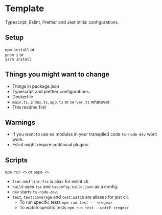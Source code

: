 # Template

Typescript, Eslint, Prettier and Jest initial configurations.

## Setup

`npm install` or  
`pnpm i` or  
`yarn install`

## Things you might want to change

- Things in package.json
- Typescript and prettier configurations.
- Dockerfile
- `main.ts`, `index.ts`, `app.ts` or `server.ts` whatever.
- This readme file!

## Warnings

- If you want to use es modules in your transpiled code `ts-node-dev` wont work.
- Eslint might require additional plugins.

## Scripts

`npm run <>` or `pnpm <>`

- `lint` and `lint:fix` is alias for eslint cli.
- `build` uses `tsc` and `tsconfig.build.json` as a config.
- `dev` starts `ts-node-dev`.
- `test`, `test:coverage` and `test:watch` are aliases for jest cli.
  - To run specific tests `npm run test -- <regex>`
  - To watch specific tests `npm run test --watch <regex>`
